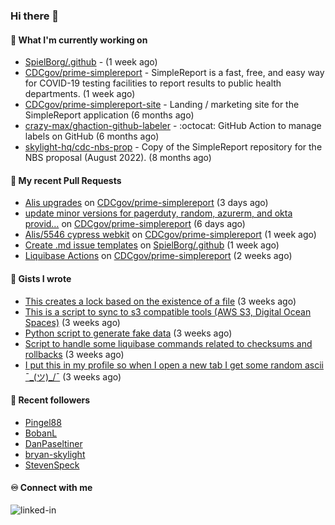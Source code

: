 ### Hi there 👋

#### 🚀 What I'm currently working on

- [SpielBorg/.github](https://github.com/SpielBorg/.github) -  (1 week ago)
- [CDCgov/prime-simplereport](https://github.com/CDCgov/prime-simplereport) - SimpleReport is a fast, free, and easy way for COVID-19 testing facilities to report results to public health departments. (1 week ago)
- [CDCgov/prime-simplereport-site](https://github.com/CDCgov/prime-simplereport-site) - Landing / marketing site for the SimpleReport application (6 months ago)
- [crazy-max/ghaction-github-labeler](https://github.com/crazy-max/ghaction-github-labeler) - :octocat: GitHub Action to manage labels on GitHub (6 months ago)
- [skylight-hq/cdc-nbs-prop](https://github.com/skylight-hq/cdc-nbs-prop) - Copy of the SimpleReport repository for the NBS proposal (August 2022). (8 months ago)

#### 🔨 My recent Pull Requests

- [Alis upgrades](https://github.com/CDCgov/prime-simplereport/pull/5720) on [CDCgov/prime-simplereport](https://github.com/CDCgov/prime-simplereport) (3 days ago)
- [update minor versions for pagerduty, random, azurerm, and okta provid…](https://github.com/CDCgov/prime-simplereport/pull/5702) on [CDCgov/prime-simplereport](https://github.com/CDCgov/prime-simplereport) (6 days ago)
- [Alis/5546 cypress webkit](https://github.com/CDCgov/prime-simplereport/pull/5675) on [CDCgov/prime-simplereport](https://github.com/CDCgov/prime-simplereport) (1 week ago)
- [Create .md issue templates](https://github.com/SpielBorg/.github/pull/1) on [SpielBorg/.github](https://github.com/SpielBorg/.github) (1 week ago)
- [Liquibase Actions](https://github.com/CDCgov/prime-simplereport/pull/5630) on [CDCgov/prime-simplereport](https://github.com/CDCgov/prime-simplereport) (2 weeks ago)

#### 📓 Gists I wrote

- [This creates a lock based on the existence of a file](https://gist.github.com/6bb524c02a636a478f49d7387f57869b) (3 weeks ago)
- [This is a script to sync to s3 compatible tools (AWS S3, Digital Ocean Spaces)](https://gist.github.com/7a42ab3b5203a9eca579f0a80a9dc63b) (3 weeks ago)
- [Python script to generate fake data](https://gist.github.com/ea13a03b628e2d682334c0adf38400c5) (3 weeks ago)
- [Script to handle some liquibase commands related to checksums and rollbacks](https://gist.github.com/ac68b4781c7c500bf5c2aa9bd4aaff7c) (3 weeks ago)
- [I put this in my profile so when I open a new tab I get some random ascii ¯\_(ツ)_/¯](https://gist.github.com/83356d96cf13b233743234e44baa31a9) (3 weeks ago)

#### 👯 Recent followers

- [Pingel88](https://github.com/Pingel88)
- [BobanL](https://github.com/BobanL)
- [DanPaseltiner](https://github.com/DanPaseltiner)
- [bryan-skylight](https://github.com/bryan-skylight)
- [StevenSpeck](https://github.com/StevenSpeck)

#### ♾️ Connect with me
[<img align="left" alt="linked-in" src="https://img.shields.io/badge/linkedin-%230077B5.svg?&style=for-the-badge&logo=linkedin&logoColor=white" />](https://www.linkedin.com/in/alismx)
